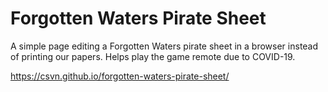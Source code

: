 # Forgotten Waters Pirate Sheet

A simple page editing a Forgotten Waters pirate sheet in a browser
instead of printing our papers. Helps play the game remote due to COVID-19.


https://csvn.github.io/forgotten-waters-pirate-sheet/
